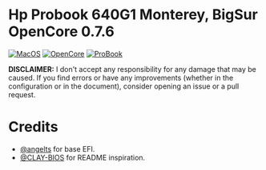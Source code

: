 # Hp Probook 640G1 Monterey, BigSur OpenCore 0.7.6

[![MacOS](https://img.shields.io/badge/MacOS-12.3-blue)](https://developer.apple.com/documentation/macos-release-notes)
[![OpenCore](https://img.shields.io/badge/OpenCore-0.7.6-green)](https://github.com/acidanthera/OpenCorePkg)
[![ProBook](https://img.shields.io/badge/ProBook-640G1-orange)](https://support.hp.com/in-en/document/c04027668)

**DISCLAIMER:**
I don't accept any responsibility for any damage that may be caused.
If you find errors or have any improvements (whether in the configuration or in the document), consider opening an issue or a pull request.

# Credits
- [@angelts](https://osxlatitude.com/forums/topic/14378-big-sur-on-hp-probook-650-g1/page/3/) for base EFI.
- [@CLAY-BIOS](https://github.com/CLAY-BIOS) for README inspiration.
